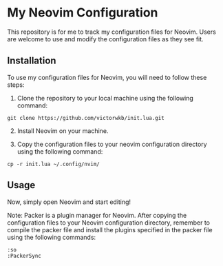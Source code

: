 # My Neovim Configuration

This repository is for me to track my configuration files for Neovim. Users are welcome to use and modify the configuration files as they see fit.

## Installation

To use my configuration files for Neovim, you will need to follow these steps:

1. Clone the repository to your local machine using the following command:

```
git clone https://github.com/victorwkb/init.lua.git
```

2. Install Neovim on your machine.

3. Copy the configuration files to your neovim configuration directory using the following command:

```
cp -r init.lua ~/.config/nvim/
```

## Usage

Now, simply open Neovim and start editing!

Note: Packer is a plugin manager for Neovim. After copying the configuration files to your Neovim configuration directory, remember to compile the packer file and install the plugins specified in the packer file using the following commands:

```
:so
:PackerSync
```
